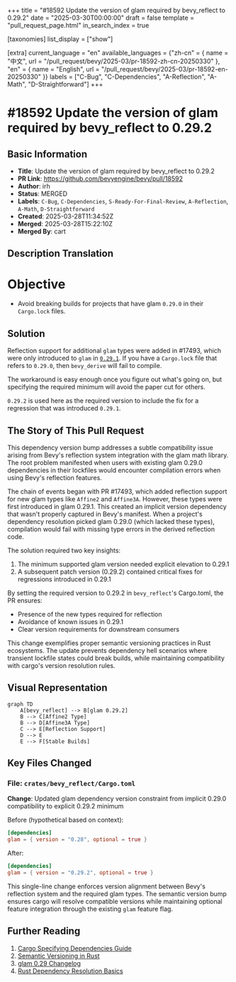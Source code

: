 +++
title = "#18592 Update the version of glam required by bevy_reflect to 0.29.2"
date = "2025-03-30T00:00:00"
draft = false
template = "pull_request_page.html"
in_search_index = true

[taxonomies]
list_display = ["show"]

[extra]
current_language = "en"
available_languages = {"zh-cn" = { name = "中文", url = "/pull_request/bevy/2025-03/pr-18592-zh-cn-20250330" }, "en" = { name = "English", url = "/pull_request/bevy/2025-03/pr-18592-en-20250330" }}
labels = ["C-Bug", "C-Dependencies", "A-Reflection", "A-Math", "D-Straightforward"]
+++

# #18592 Update the version of glam required by bevy_reflect to 0.29.2

## Basic Information
- **Title**: Update the version of glam required by bevy_reflect to 0.29.2
- **PR Link**: https://github.com/bevyengine/bevy/pull/18592
- **Author**: irh
- **Status**: MERGED
- **Labels**: `C-Bug`, `C-Dependencies`, `S-Ready-For-Final-Review`, `A-Reflection`, `A-Math`, `D-Straightforward`
- **Created**: 2025-03-28T11:34:52Z
- **Merged**: 2025-03-28T15:22:10Z
- **Merged By**: cart

## Description Translation
# Objective

- Avoid breaking builds for projects that have glam `0.29.0` in their `Cargo.lock` files.

## Solution

Reflection support for additional `glam` types were added in #17493, which were only introduced to `glam` in [`0.29.1`][glam-changelog]. If you have a `Cargo.lock` file that refers to `0.29.0`, then `bevy_derive` will fail to compile.

The workaround is easy enough once you figure out what's going on, but specifying the required minimum will avoid the paper cut for others.

`0.29.2` is used here as the required version to include the fix for a regression that was introduced `0.29.1`.

[glam-changelog]: <https://github.com/bitshifter/glam-rs/blob/main/CHANGELOG.md#0291---2024-10-30>

## The Story of This Pull Request

This dependency version bump addresses a subtle compatibility issue arising from Bevy's reflection system integration with the glam math library. The root problem manifested when users with existing glam 0.29.0 dependencies in their lockfiles would encounter compilation errors when using Bevy's reflection features.

The chain of events began with PR #17493, which added reflection support for new glam types like `Affine2` and `Affine3A`. However, these types were first introduced in glam 0.29.1. This created an implicit version dependency that wasn't properly captured in Bevy's manifest. When a project's dependency resolution picked glam 0.29.0 (which lacked these types), compilation would fail with missing type errors in the derived reflection code.

The solution required two key insights:
1. The minimum supported glam version needed explicit elevation to 0.29.1
2. A subsequent patch version (0.29.2) contained critical fixes for regressions introduced in 0.29.1

By setting the required version to 0.29.2 in `bevy_reflect`'s Cargo.toml, the PR ensures:
- Presence of the new types required for reflection
- Avoidance of known issues in 0.29.1
- Clear version requirements for downstream consumers

This change exemplifies proper semantic versioning practices in Rust ecosystems. The update prevents dependency hell scenarios where transient lockfile states could break builds, while maintaining compatibility with cargo's version resolution rules.

## Visual Representation

```mermaid
graph TD
    A[bevy_reflect] --> B[glam 0.29.2]
    B --> C[Affine2 Type]
    B --> D[Affine3A Type]
    C --> E[Reflection Support]
    D --> E
    E --> F[Stable Builds]
```

## Key Files Changed

### File: `crates/bevy_reflect/Cargo.toml`
**Change**: Updated glam dependency version constraint from implicit 0.29.0 compatibility to explicit 0.29.2 minimum

Before (hypothetical based on context):
```toml
[dependencies]
glam = { version = "0.28", optional = true }
```

After:
```toml
[dependencies]
glam = { version = "0.29.2", optional = true }
```

This single-line change enforces version alignment between Bevy's reflection system and the required glam types. The semantic version bump ensures cargo will resolve compatible versions while maintaining optional feature integration through the existing `glam` feature flag.

## Further Reading
1. [Cargo Specifying Dependencies Guide](https://doc.rust-lang.org/cargo/reference/specifying-dependencies.html)
2. [Semantic Versioning in Rust](https://doc.rust-lang.org/cargo/reference/semver.html)
3. [glam 0.29 Changelog](https://github.com/bitshifter/glam-rs/blob/main/CHANGELOG.md#0291---2024-10-30)
4. [Rust Dependency Resolution Basics](https://doc.rust-lang.org/cargo/guide/resolver.html)
